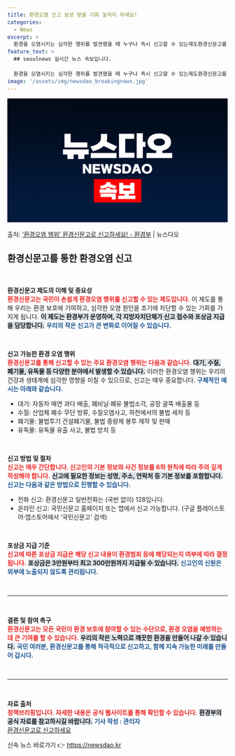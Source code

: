 ```yaml
---
title: 환경오염 신고 보상 받을 기회 놓치지 마세요!
categories:
  - News
excerpt: >
  환경을 오염시키는 심각한 행위를 발견했을 때 누구나 즉시 신고할 수 있는제도환경신문고를 아세요?  환경부에서…
feature_text: >
  ## seoulnews 실시간 뉴스 속보입니다.

  환경을 오염시키는 심각한 행위를 발견했을 때 누구나 즉시 신고할 수 있는제도환경신문고를 아세요?  환경부에서…
image: '/assets/img/newsdao_breakingnews.jpg'
---
```


![뉴스다오 속보](/assets/img/newsdao_breakingnews.jpg)

<p>출처: <a href="https://newsdao.kr/2406" rel="dofollow">‘환경오염 행위’ 환경신문고로 신고하세요! - 환경부</a> | 뉴스다오</p>

<h2 data-ke-size="size26">환경신문고를 통한 환경오염 신고</h2>

<p data-ke-size="size16">&nbsp;</p>

**환경신문고 제도의 이해 및 중요성**  
<b><span style="color: #ee2323;">환경신문고는 국민이 손쉽게 환경오염 행위를 신고할 수 있는 제도입니다.</span></b> 이 제도를 통해 우리는 환경 보호에 기여하고, 심각한 오염 원인을 조기에 차단할 수 있는 기회를 가지게 됩니다. <b><span style="background-color: #21538527;">이 제도는 환경부가 운영하며, 각 지방자치단체가 신고 접수와 포상금 지급을 담당합니다.</span></b> <b><span style="color: #1a5490;">우리의 작은 신고가 큰 변화로 이어질 수 있습니다.</span></b>

<p data-ke-size="size16">&nbsp;</p>

**신고 가능한 환경 오염 행위**  
<b><span style="color: #ee2323;">환경신문고를 통해 신고할 수 있는 주요 환경오염 행위는 다음과 같습니다.</span></b> <b><span style="background-color: #21538527;">대기, 수질, 폐기물, 유독물 등 다양한 분야에서 발생할 수 있습니다.</span></b> 이러한 환경오염 행위는 우리의 건강과 생태계에 심각한 영향을 미칠 수 있으므로, 신고는 매우 중요합니다. <b><span style="color: #1a5490;">구체적인 예시는 아래와 같습니다.</span></b> 

<ul>
    <li>대기: 자동차 매연 과다 배출, 폐비닐·폐유 불법소각, 공장 굴뚝 배출물 등</li>
    <li>수질: 산업체 폐수 무단 방류, 수질오염사고, 하천에서의 불법 세차 등</li>
    <li>폐기물: 불법투기 건설폐기물, 불법 종량제 봉투 제작 및 판매</li>
    <li>유독물: 유독물 유출 사고, 불법 방치 등</li>
</ul>

<p data-ke-size="size16">&nbsp;</p>

**신고 방법 및 절차**  
<b><span style="color: #ee2323;">신고는 매우 간단합니다. 신고인의 기본 정보와 사건 정보를 6하 원칙에 따라 주의 깊게 작성해야 합니다.</span></b> <b><span style="background-color: #21538527;">신고에 필요한 정보는 성명, 주소, 연락처 등 기본 정보를 포함합니다.</span></b>  <b><span style="color: #1a5490;">신고는 다음과 같은 방법으로 진행할 수 있습니다.</span></b>

<ul>
    <li>전화 신고: 환경신문고 일반전화는 (국번 없이) 128입니다.</li>
    <li>온라인 신고: 국민신문고 홈페이지 또는 앱에서 신고 가능합니다. (구글 플레이스토어·앱스토어에서 ‘국민신문고’ 검색)</li>
</ul>

<p data-ke-size="size16">&nbsp;</p>

**포상금 지급 기준**  
<b><span style="color: #ee2323;">신고에 따른 포상금 지급은 해당 신고 내용이 환경범죄 등에 해당되는지 여부에 따라 결정됩니다.</span></b> <b><span style="background-color: #21538527;">포상금은 3만원부터 최고 300만원까지 지급될 수 있습니다.</span></b> <b><span style="color: #1a5490;">신고인의 신원은 외부에 노출되지 않도록 관리됩니다.</span></b> 

<p data-ke-size="size16">&nbsp;</p>

<hr />

<p data-ke-size="size16">&nbsp;</p>

**결론 및 참여 촉구**  
<b><span style="color: #ee2323;">환경신문고는 모든 국민이 환경 보호에 참여할 수 있는 수단으로, 환경 오염을 예방하는데 큰 기여를 할 수 있습니다.</span></b> <b><span style="background-color: #21538527;">우리의 작은 노력으로 깨끗한 환경을 만들어 나갈 수 있습니다.</span></b> <b><span style="color: #1a5490;">국민 여러분, 환경신문고를 통해 적극적으로 신고하고, 함께 지속 가능한 미래를 만들어 갑시다.</span></b>

<p data-ke-size="size16">&nbsp;</p> 

<hr /> 

<p data-ke-size="size16">&nbsp;</p>

**자료 출처**  
<b><span style="color: #ee2323;">정책브리핑입니다. 자세한 내용은 공식 웹사이트를 통해 확인할 수 있습니다.</span></b> <b><span style="background-color: #21538527;">환경부의 공식 자료를 참고하시길 바랍니다.</span></b> <b><span style="color: #1a5490;">기사 작성 : 관리자</span></b>  
<a href="https://newsdao.kr/2406">환경신문고로 신고하세요</a> 

신속 뉴스 바로가기 👉 <a href="https://newsdao.kr" rel="dofollow">https://newsdao.kr</a>


